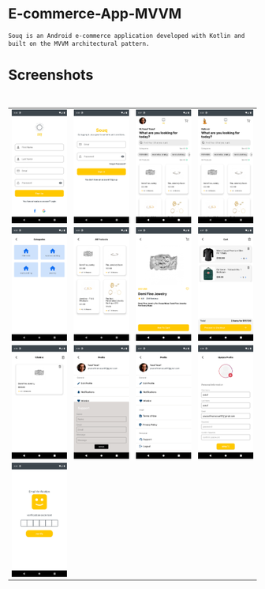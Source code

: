 # E-commerce-App-MVVM
    Souq is an Android e-commerce application developed with Kotlin and built on the MVVM architectural pattern.
# Screenshots
<br>
<table>
    <tr>
        <td><img src = "/screenshots/register.png" ></td>
        <td><img src = "/screenshots/login.png" ></td>
        <td><img src = "/screenshots/home_after_login.png" ></td>
        <td><img src = "/screenshots/home_before_login.png" ></td>
    </tr>
     <tr>
        <td><img src = "/screenshots/all_categories.png" ></td>
        <td><img src = "/screenshots/all_products.png" ></td>
        <td><img src = "/screenshots/product_detals.png" ></td>
        <td><img src = "/screenshots/cart.png" ></td>
    </tr>
   <tr>
        <td><img src = "/screenshots/wishlist.png" ></td>
        <td><img src = "/screenshots/support.png" ></td>
        <td><img src = "/screenshots/profile.png" ></td>
        <td><img src = "/screenshots/update_profile.png" ></td>
    </tr>
   <tr>
        <td><img src = "/screenshots/email_verification _with_code.png" ></td>
<!--         <td><img src = "/screenshots/support.png" ></td> -->
<!--         <td><img src = "/screenshots/profile.png" ></td> -->
<!--         <td><img src = "/screenshots/update_profile.png" ></td> -->
    </tr>
</table>    
<br>
